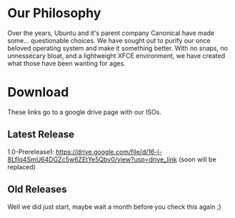 # Our Philosophy

Over the years, Ubuntu and it's parent company Canonical have made some... questionable choices. We have sought out to purify our once beloved operating system and make it something better. With no snaps, no unnessecary bloat, and a lightweight XFCE environment, we have created what those have been wanting for ages.

# Download

These links go to a google drive page with our ISOs.

## Latest Release

1.0-Prerelease1: https://drive.google.com/file/d/16-l-8LfIq4SmU64DGZc5w6ZEtYe5Qbv0/view?usp=drive_link (soon will be replaced)

## Old Releases

Well we did just start, maybe wait a month before you check this again ;)
